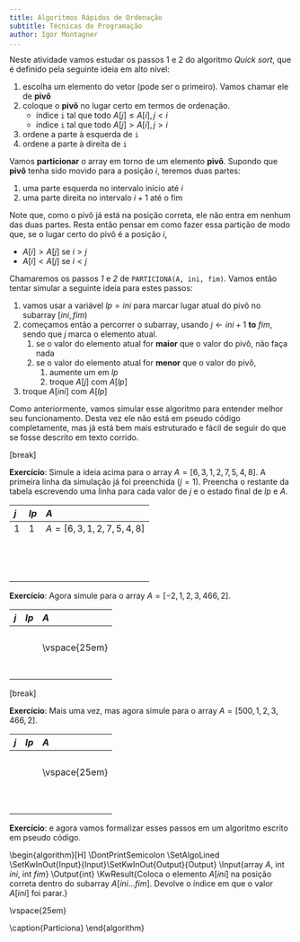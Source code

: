 ```yaml
---
title: Algoritmos Rápidos de Ordenação 
subtitle: Técnicas de Programação
author: Igor Montagner
...
```



Neste atividade vamos estudar os passos 1 e 2 do algoritmo *Quick sort*, que é definido pela seguinte ideia em alto nível:

1. escolha um elemento do vetor (pode ser o primeiro). Vamos chamar ele de **pivô**
2. coloque o **pivô** no lugar certo em termos de ordenação.
    - índice `i` tal que todo $A[j] \leq A[i], j < i$
    - índice `i` tal que todo $A[j] > A[i], j > i$
3. ordene a parte à esquerda de `i`
4. ordene a parte à direita de `i`

Vamos **particionar** o array em torno de um elemento **pivô**. Supondo que **pivô** tenha sido movido para a posição $i$, teremos duas partes:

1. uma parte esquerda no intervalo início até $i$
2. uma parte direita no intervalo $i+1$ até o fim

Note que, como o pivô já está na posição correta, ele não entra em nenhum das duas partes. Resta então pensar em como fazer essa partição de modo que, se o lugar certo do pivô é a posição $i$,

- $A[i] > A[j]$ se $i > j$
- $A[i] < A[j]$ se $i < j$

Chamaremos os passos *1* e *2* de `PARTICIONA(A, ini, fim)`. Vamos então tentar simular a seguinte ideia para estes passos:

1. vamos usar a variável $lp = ini$ para marcar lugar atual do pivô no subarray $[ini, fim)$
2. começamos então a percorrer o subarray, usando $j \gets ini + 1$ **to** $fim$, sendo que $j$ marca o elemento atual. 
    1. se o valor do elemento atual for **maior** que o valor do pivô, não faça nada
    2. se o valor do elemento atual for **menor** que o valor do pivô, 
       1. aumente um em $lp$
       2. troque $A[j]$ com $A[lp]$
4. troque $A[ini]$ com $A[lp]$

Como anteriormente, vamos simular esse algoritmo para entender melhor seu funcionamento. Desta vez ele não está em pseudo código completamente, mas já está bem mais estruturado e fácil de seguir do que se fosse descrito em texto corrido.

[break]

**Exercício**: Simule a ideia acima para o array $A=[6, 3, 1, 2, 7, 5, 4, 8]$. A primeira linha da simulação já foi preenchida ($j=1$). Preencha o restante da tabela escrevendo uma linha para cada valor de $j$ e o estado final de $lp$ e $A$.

| $j$ | $lp$ | $A$                                                                                                                                              |
|:----|:-----|:-------------------------------------------------------------------------------------------------------------------------------------------------|
| 1   | 1    | $A=[6, 3, 1, 2, 7, 5, 4, 8 ]$                                                                                                                    |
|     |      | &nbsp;&nbsp;&nbsp;&nbsp;&nbsp;&nbsp;&nbsp;&nbsp;&nbsp;&nbsp;&nbsp;&nbsp;&nbsp;&nbsp;&nbsp;&nbsp;&nbsp;&nbsp;&nbsp;&nbsp;&nbsp;&nbsp;&nbsp;&nbsp; |
    |     |      | \vspace{25em}                                                                                                                                    |
        |     |      |                                                                                                                                                  |
        |     |      |                                                                                                                                                  |
        |     |      |                                                                                                                                                  |
        |     |      |                                                                                                                                                  |
        |     |      |                                                                                                                                                  |
        |     |      |                                                                                                                                                  |
        |     |      |                                                                                                                                                  |
        |     |      |                                                                                                                                                  |
    
**Exercício**: Agora simule para o array $A=[-2, 1, 2, 3, 466, 2]$. 

| $j$ | $lp$ | $A$                                                                                                                                              |
|:----|:-----|:-------------------------------------------------------------------------------------------------------------------------------------------------|
|     |      | &nbsp;&nbsp;&nbsp;&nbsp;&nbsp;&nbsp;&nbsp;&nbsp;&nbsp;&nbsp;&nbsp;&nbsp;&nbsp;&nbsp;&nbsp;&nbsp;&nbsp;&nbsp;&nbsp;&nbsp;&nbsp;&nbsp;&nbsp;&nbsp; |
|     |      | \vspace{25em}                                                                                                                                    |
|     |      |                                                                                                                                                  |
|     |      |                                                                                                                                                  |
|     |      |                                                                                                                                                  |
|     |      |                                                                                                                                                  |
|     |      |                                                                                                                                                  |
|     |      |                                                                                                                                                  |
|     |      |                                                                                                                                                  |
[break]

**Exercício**: Mais uma vez, mas agora simule para o array $A=[500, 1, 2, 3, 466, 2]$. 

| $j$ | $lp$ | $A$                           |
|:----|:-----|:------------------------------|
|     |      | &nbsp;&nbsp;&nbsp;&nbsp;&nbsp;&nbsp;&nbsp;&nbsp;&nbsp;&nbsp;&nbsp;&nbsp;&nbsp;&nbsp;&nbsp;&nbsp;&nbsp;&nbsp;&nbsp;&nbsp;&nbsp;&nbsp;&nbsp;&nbsp; |
|     |      | \vspace{25em}                 |
|     |      |                               |
|     |      |                               |
|     |      |                               |
|     |      |                               |
|     |      |                               |
|     |      |                               |
|     |      |                               |
|     |      |                               |
|     |      |                               |
|     |      |                               |

**Exercício**: e agora vamos formalizar esses passos em um algoritmo escrito em pseudo código.

\begin{algorithm}[H]
\DontPrintSemicolon
\SetAlgoLined
\SetKwInOut{Input}{Input}\SetKwInOut{Output}{Output}
\Input{array $A$, int $ini$, int $fim$}
\Output{int}
\KwResult{Coloca o elemento $A[ini]$ na posição correta dentro do subarray $A[ini \dots fim]$. Devolve o índice em que o valor $A[ini]$ foi parar.}

\vspace{25em}

\caption{Particiona}
\end{algorithm} 

